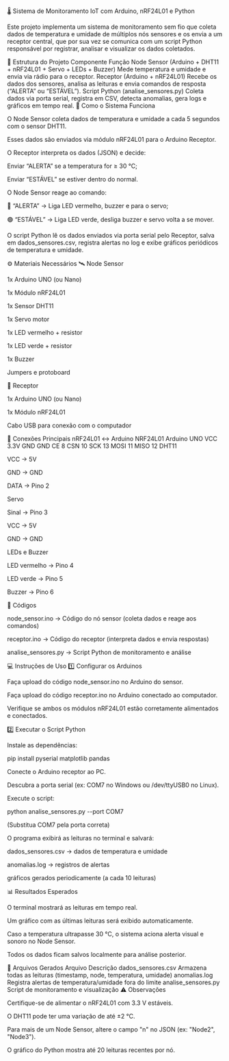 🌡️ Sistema de Monitoramento IoT com Arduino, nRF24L01 e Python

Este projeto implementa um sistema de monitoramento sem fio que coleta dados de temperatura e umidade de múltiplos nós sensores e os envia a um receptor central, que por sua vez se comunica com um script Python responsável por registrar, analisar e visualizar os dados coletados.

🧩 Estrutura do Projeto
Componente	Função
Node Sensor (Arduino + DHT11 + nRF24L01 + Servo + LEDs + Buzzer)	Mede temperatura e umidade e envia via rádio para o receptor.
Receptor (Arduino + nRF24L01)	Recebe os dados dos sensores, analisa as leituras e envia comandos de resposta (“ALERTA” ou “ESTÁVEL”).
Script Python (analise_sensores.py)	Coleta dados via porta serial, registra em CSV, detecta anomalias, gera logs e gráficos em tempo real.
🧠 Como o Sistema Funciona

O Node Sensor coleta dados de temperatura e umidade a cada 5 segundos com o sensor DHT11.

Esses dados são enviados via módulo nRF24L01 para o Arduino Receptor.

O Receptor interpreta os dados (JSON) e decide:

Enviar “ALERTA” se a temperatura for ≥ 30 °C;

Enviar “ESTÁVEL” se estiver dentro do normal.

O Node Sensor reage ao comando:

🔴 “ALERTA” → Liga LED vermelho, buzzer e para o servo;

🟢 “ESTÁVEL” → Liga LED verde, desliga buzzer e servo volta a se mover.

O script Python lê os dados enviados via porta serial pelo Receptor, salva em dados_sensores.csv, registra alertas no log e exibe gráficos periódicos de temperatura e umidade.

⚙️ Materiais Necessários
🛰️ Node Sensor

1x Arduino UNO (ou Nano)

1x Módulo nRF24L01

1x Sensor DHT11

1x Servo motor

1x LED vermelho + resistor

1x LED verde + resistor

1x Buzzer

Jumpers e protoboard

📡 Receptor

1x Arduino UNO (ou Nano)

1x Módulo nRF24L01

Cabo USB para conexão com o computador

🔌 Conexões Principais
nRF24L01 ↔ Arduino
NRF24L01	Arduino UNO
VCC	3.3V
GND	GND
CE	8
CSN	10
SCK	13
MOSI	11
MISO	12
DHT11

VCC → 5V

GND → GND

DATA → Pino 2

Servo

Sinal → Pino 3

VCC → 5V

GND → GND

LEDs e Buzzer

LED vermelho → Pino 4

LED verde → Pino 5

Buzzer → Pino 6

🧩 Códigos

node_sensor.ino → Código do nó sensor (coleta dados e reage aos comandos)

receptor.ino → Código do receptor (interpreta dados e envia respostas)

analise_sensores.py → Script Python de monitoramento e análise

💻 Instruções de Uso
1️⃣ Configurar os Arduinos

Faça upload do código node_sensor.ino no Arduino do sensor.

Faça upload do código receptor.ino no Arduino conectado ao computador.

Verifique se ambos os módulos nRF24L01 estão corretamente alimentados e conectados.

2️⃣ Executar o Script Python

Instale as dependências:

pip install pyserial matplotlib pandas


Conecte o Arduino receptor ao PC.

Descubra a porta serial (ex: COM7 no Windows ou /dev/ttyUSB0 no Linux).

Execute o script:

python analise_sensores.py --port COM7


(Substitua COM7 pela porta correta)

O programa exibirá as leituras no terminal e salvará:

dados_sensores.csv → dados de temperatura e umidade

anomalias.log → registros de alertas

gráficos gerados periodicamente (a cada 10 leituras)

📊 Resultados Esperados

O terminal mostrará as leituras em tempo real.

Um gráfico com as últimas leituras será exibido automaticamente.

Caso a temperatura ultrapasse 30 °C, o sistema aciona alerta visual e sonoro no Node Sensor.

Todos os dados ficam salvos localmente para análise posterior.

🧾 Arquivos Gerados
Arquivo	Descrição
dados_sensores.csv	Armazena todas as leituras (timestamp, node, temperatura, umidade)
anomalias.log	Registra alertas de temperatura/umidade fora do limite
analise_sensores.py	Script de monitoramento e visualização
⚠️ Observações

Certifique-se de alimentar o nRF24L01 com 3.3 V estáveis.

O DHT11 pode ter uma variação de até ±2 °C.

Para mais de um Node Sensor, altere o campo "n" no JSON (ex: "Node2", "Node3").

O gráfico do Python mostra até 20 leituras recentes por nó.
